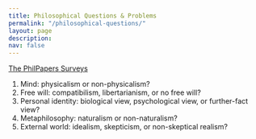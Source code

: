 ```yaml
---
title: Philosophical Questions & Problems
permalink: "/philosophical-questions/"
layout: page
description: 
nav: false
---
```

[The PhilPapers Surveys](https://philpapers.org/surveys/results.pl)  

1) Mind: physicalism or non-physicalism?  
2) Free will: compatibilism, libertarianism, or no free will?  
3) Personal identity: biological view, psychological view, or further-fact view?
4) Metaphilosophy: naturalism or non-naturalism?  
5) External world: idealism, skepticism, or non-skeptical realism?

